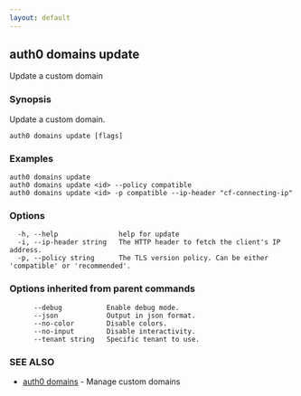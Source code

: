 ```yaml
---
layout: default
---
```

## auth0 domains update

Update a custom domain

### Synopsis

Update a custom domain.

```
auth0 domains update [flags]
```

### Examples

```
auth0 domains update
auth0 domains update <id> --policy compatible
auth0 domains update <id> -p compatible --ip-header "cf-connecting-ip"
```

### Options

```
  -h, --help               help for update
  -i, --ip-header string   The HTTP header to fetch the client's IP address.
  -p, --policy string      The TLS version policy. Can be either 'compatible' or 'recommended'.
```

### Options inherited from parent commands

```
      --debug           Enable debug mode.
      --json            Output in json format.
      --no-color        Disable colors.
      --no-input        Disable interactivity.
      --tenant string   Specific tenant to use.
```

### SEE ALSO

* [auth0 domains](auth0_domains.md)	 - Manage custom domains

